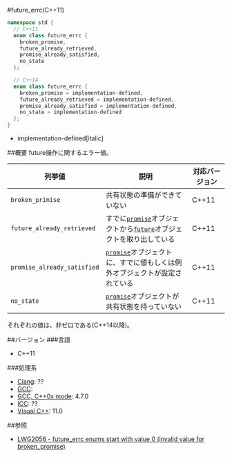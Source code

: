 #future_errc(C++11)
```cpp
namespace std {
  // C++11
  enum class future_errc {
    broken_promise,
    future_already_retrieved,
    promise_already_satisfied,
    no_state
  };

  // C++14
  enum class future_errc {
    broken_promise = implementation-defined,
    future_already_retrieved = implementation-defined,
    promise_already_satisfied = implementation-defined,
    no_state = implementation-defined
  };
}
```
* implementation-defined[italic]

##概要
future操作に関するエラー値。

| 列挙値 | 説明 | 対応バージョン |
|-----------------------------|----------------------------|-------|
| `broken_primise`            | 共有状態の準備ができていない | C++11 |
| `future_already_retrieved`  | すでに[`promise`](./promise.md)オブジェクトから[`future`](./future.md)オブジェクトを取り出している | C++11 |
| `promise_already_satisfied` | [`promise`](./promise.md)オブジェクトに、すでに値もしくは例外オブジェクトが設定されている | C++11 |
| `no_state`                  | [`promise`](./promise.md)オブジェクトが共有状態を持っていない | C++11 |

それぞれの値は、非ゼロである(C++14以降)。

##バージョン
###言語
- C++11

###処理系
- [Clang](/implementation#clang.md): ??
- [GCC](/implementation#gcc.md): 
- [GCC, C++0x mode](/implementation#gcc.md): 4.7.0
- [ICC](/implementation#icc.md): ??
- [Visual C++](/implementation#visual_cpp.md): 11.0


##参照
- [LWG2056 - future_errc enums start with value 0 (invalid value for broken_promise)](http://www.open-std.org/jtc1/sc22/wg21/docs/lwg-defects.html#2056)

